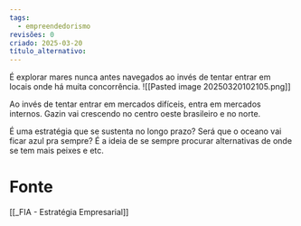 ```yaml
---
tags:
  - empreendedorismo
revisões: 0
criado: 2025-03-20
título_alternativo:
---
```

É explorar mares nunca antes navegados ao invés de tentar entrar em locais onde há muita concorrência.
![[Pasted image 20250320102105.png]]

Ao invés de tentar entrar em mercados difíceis, entra em mercados internos. Gazin vai crescendo no centro oeste brasileiro e no norte.

É uma estratégia que se sustenta no longo prazo? Será que o oceano vai ficar azul pra sempre? É a ideia de se sempre procurar alternativas de onde se tem mais peixes e etc.
# Fonte
[[_FIA - Estratégia Empresarial]]